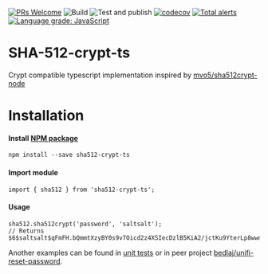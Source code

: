 [![PRs Welcome](https://img.shields.io/badge/PRs-welcome-brightgreen.svg?style=flat-square)](http://makeapullrequest.com)
![Build](https://github.com/bedlaj/sha512-crypt-ts/workflows/Build/badge.svg)
![Test and publish](https://github.com/bedlaj/sha512-crypt-ts/workflows/Test%20and%20publish/badge.svg)
[![codecov](https://codecov.io/gh/bedlaj/sha512-crypt-ts/branch/master/graph/badge.svg)](https://codecov.io/gh/bedlaj/sha512-crypt-ts)
[![Total alerts](https://img.shields.io/lgtm/alerts/g/bedlaj/sha512-crypt-ts.svg?logo=lgtm&logoWidth=18)](https://lgtm.com/projects/g/bedlaj/sha512-crypt-ts/alerts/)
[![Language grade: JavaScript](https://img.shields.io/lgtm/grade/javascript/g/bedlaj/sha512-crypt-ts.svg?logo=lgtm&logoWidth=18)](https://lgtm.com/projects/g/bedlaj/sha512-crypt-ts/context:javascript)

# SHA-512-crypt-ts
Crypt compatible typescript implementation inspired by [mvo5/sha512crypt-node](https://github.com/mvo5/sha512crypt-node)

# Installation
#### Install [NPM package](https://www.npmjs.com/package/sha512-crypt-ts)
```
npm install --save sha512-crypt-ts
```
#### Import module
```
import { sha512 } from 'sha512-crypt-ts';
```
#### Usage
```
sha512.sha512crypt('password', 'saltsalt');
// Returns $6$saltsalt$qFmFH.bQmmtXzyBY0s9v7Oicd2z4XSIecDzlB5KiA2/jctKu9YterLp8wwnSq.qc.eoxqOmSuNp2xS0ktL3nh/
```
Another examples can be found in [unit tests](https://github.com/bedlaj/sha512-crypt-ts/blob/master/tests/sha512.test.ts) or in peer project [bedlaj/unifi-reset-password](https://github.com/bedlaj/unifi-reset-password/blob/master/src/app/app.component.ts).
